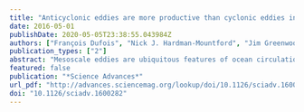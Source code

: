 ```yaml
---
title: "Anticyclonic eddies are more productive than cyclonic eddies in subtropical gyres because of winter mixing"
date: 2016-05-01
publishDate: 2020-05-05T23:38:55.043984Z
authors: ["François Dufois", "Nick J. Hardman-Mountford", "Jim Greenwood", "Anthony J. Richardson", "Ming Feng", "Richard J. Matear"]
publication_types: ["2"]
abstract: "Mesoscale eddies are ubiquitous features of ocean circulation that modulate the supply of nutrients to the upper sunlit ocean, influencing the rates of carbon fixation and export. The popular eddy-pumping paradigm implies that nutrient fluxes are enhanced in cyclonic eddies because of upwelling inside the eddy, leading to higher phytoplankton production. We show that this view does not hold for a substantial portion of eddies within oceanic subtropical gyres, the largest ecosystems in the ocean. Using space-based measurements and a global biogeochemical model, we demonstrate that during winter when subtropical eddies are most productive, there is increased chlorophyll in anticyclones compared with cyclones in all subtropical gyres (by 3.6 to 16.7% for the five basins). The model suggests that this is a consequence of the modulation of winter mixing by eddies. These results establish a new paradigm for anticyclonic eddies in subtropical gyres and could have important implications for the biological carbon pump and the global carbon cycle."
featured: false
publication: "*Science Advances*"
url_pdf: "http://advances.sciencemag.org/lookup/doi/10.1126/sciadv.1600282"
doi: "10.1126/sciadv.1600282"
---
```


